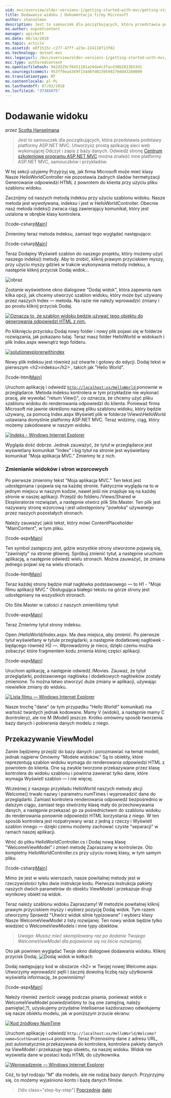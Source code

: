 ```yaml
---
uid: mvc/overview/older-versions-1/getting-started-with-mvc/getting-started-with-mvc-part3
title: Dodawanie widoku | Dokumentacja firmy Microsoft
author: shanselman
description: Jest to samouczek dla początkujących, która przedstawia podstawy platformy ASP.NET MVC. Utwórz prostą aplikację sieci web wykonującej Odczyt i zapis z bazy danych.
ms.author: aspnetcontent
manager: wpickett
ms.date: 08/14/2010
ms.topic: article
ms.assetid: e8f1515c-c277-47ff-a23e-224118f13f02
ms.technology: dotnet-mvc
msc.legacyurl: /mvc/overview/older-versions-1/getting-started-with-mvc/getting-started-with-mvc-part3
msc.type: authoredcontent
ms.openlocfilehash: 942d329cf0451101a24da4c3facd38b2813653d1
ms.sourcegitcommit: 953ff9ea4369f154d6fd0239599279ddd3280009
ms.translationtype: MT
ms.contentlocale: pl-PL
ms.lasthandoff: 07/03/2018
ms.locfileid: "37365675"
---
```

<a name="adding-a-view"></a>Dodawanie widoku
====================
przez [Scotta Hanselmana](https://github.com/shanselman)

> Jest to samouczek dla początkujących, która przedstawia podstawy platformy ASP.NET MVC. Utworzysz prostą aplikację sieci web wykonującej Odczyt i zapis z bazy danych. Odwiedź stronę [Centrum szkoleniowe programu ASP.NET MVC](../../../index.md) można znaleźć inne platformy ASP.NET MVC, samouczków i przykładów.


W tej sekcji użyjemy Przyjrzyj się, jak firma Microsoft może mieć klasy Nasze HelloWorldController nie pozostawia żadnych śladów hermetyzacji Generowanie odpowiedzi HTML z powrotem do klienta przy użyciu pliku szablonu widoku.

Zacznijmy od naszych metodą indeksu przy użyciu szablonu widoku. Nasze metoda jest wywoływana, indeksu i jest w HelloWorldController. Obecnie nasz metoda indeks() zwraca ciąg zawierający komunikat, który jest ustalona w obrębie klasy kontrolera.

[!code-csharp[Main](getting-started-with-mvc-part3/samples/sample1.cs)]

Zmienimy teraz metoda indeksu, zamiast tego wyglądać następująco:

[!code-csharp[Main](getting-started-with-mvc-part3/samples/sample2.cs)]

Teraz Dodajmy Wyświetl szablon do naszego projektu, który możemy użyć naszego indeks() metody. Aby to zrobić, kliknij prawym przyciskiem myszy, przy użyciu myszy gdzieś w trakcie wykonywania metody indeksu, a następnie kliknij przycisk Dodaj widok...

![obraz](getting-started-with-mvc-part3/_static/image1.png)

Zostanie wyświetlone okno dialogowe "Dodaj widok", która zapewnia nam kilka opcji, jak chcemy utworzyć szablon widoku, który może być używany przez naszych Index — metoda. Na razie nie należy wprowadzić zmiany i po prostu kliknij przycisk Dodaj.

[![Oznacza to, że szablon widoku będzie używać tego obiektu do generowania odpowiedzi HTML z nim.](getting-started-with-mvc-part3/_static/image3.png)](getting-started-with-mvc-part3/_static/image2.png)

Po kliknięciu przycisku Dodaj nowy folder i nowy plik pojawi się w folderze rozwiązania, jak pokazano tutaj. Teraz masz folder HelloWorld w widokach i plik Index.aspx wewnątrz tego folderu.

[![solutionexplorerwithindex](getting-started-with-mvc-part3/_static/image5.png)](getting-started-with-mvc-part3/_static/image4.png)

Nowy plik indeksu jest również już otwarte i gotowy do edycji. Dodaj tekst w pierwszym &lt;h2&gt;indeksu&lt;/h2&gt; , takich jak "Hello World".

[!code-html[Main](getting-started-with-mvc-part3/samples/sample3.html)]

Uruchom aplikację i odwiedź [ `http://localhost:xx/HelloWorld` ](http://localhostxx) ponownie w przeglądarce. Metoda indeksu kontrolera w tym przykładzie nie wykonać pracę, ale wywołać "return View()", co oznacza, że chcemy użyć pliku szablonu widoku do renderowania odpowiedzi do klienta. Ponieważ firma Microsoft nie jawnie określono nazwę pliku szablonu widoku, który będzie używany, za pomocą Index.aspx Wyświetl plik w folderze \Views\HelloWorld ustawiana domyślnie platformy ASP.NET MVC. Teraz widzimy, ciąg, który możemy zakodowane w naszym widoku.

[![Indeks - Windows Internet Explorer](getting-started-with-mvc-part3/_static/image7.png)](getting-started-with-mvc-part3/_static/image6.png)

Wygląda dość dobrze. Jednak zauważyć, że tytuł w przeglądarce jest wyświetlany komunikat "Index" i big tytuł na stronie jest wyświetlany komunikat "Moja aplikacja MVC." Zmieńmy te z nich.

### <a name="changing-views-and-master-pages"></a>Zmienianie widoków i stron wzorcowych

Po pierwsze zmienimy tekst "Moja aplikacja MVC." Ten tekst jest udostępniana i pojawia się na każdej stronie. Faktycznie wygląda na to w jednym miejscu w naszym kodzie, nawet jeśli nie znajduje się na każdej stronie w naszej aplikacji. Przejdź do folderu /Views/Shared w Eksploratorze rozwiązań, a następnie otwórz plik Site.Master. Ten plik jest nazywany stronę wzorcową i jest udostępniony "powłoka" używanego przez naszych pozostałych stronach.

Należy zauważyć jakiś tekst, który mówi ContentPlaceholder "MainContent", w tym pliku.

[!code-aspx[Main](getting-started-with-mvc-part3/samples/sample4.aspx)]

Ten symbol zastępczy jest, gdzie wszystkie strony utworzone pojawią się, "zawinięty" na stronie głównej. Spróbuj zmienić tytuł, a następnie uruchom aplikację, a następnie odwiedź wielu stronach. Można zauważyć, że zmiana jednego pojawi się na wielu stronach.

[!code-html[Main](getting-started-with-mvc-part3/samples/sample5.html)]

Teraz każdej strony będzie miał nagłówka podstawowego — to H1 - "Moje filmu aplikacji MVC." Obsługująca białego tekstu na górze strony jest udostępniany na wszystkich stronach.

Oto Site.Master w całości z naszych zmieniliśmy tytuł:

[!code-aspx[Main](getting-started-with-mvc-part3/samples/sample6.aspx)]

Teraz Zmieńmy tytuł strony indeksu.

Open /HelloWorld/Index.aspx. Ma dwa miejsca, aby zmienić. Po pierwsze tytuł wyświetlany w tytule przeglądarki, a następnie dodatkowej nagłówek - będącego również H2 —. Wprowadzimy je nieco, dzięki czemu można zobaczyć które fragmentem kodu zmienia której części aplikacji.

[!code-aspx[Main](getting-started-with-mvc-part3/samples/sample7.aspx)]

Uruchom aplikację, a następnie odwiedź /Movies. Zauważ, że tytuł przeglądarki, podstawowego nagłówka i dodatkowych nagłówków zostały zmienione. To można łatwo stworzyć duże zmiany w aplikacji, używając niewielkie zmiany do widoku.

[![Lista filmu — Windows Internet Explorer](getting-started-with-mvc-part3/_static/image9.png)](getting-started-with-mvc-part3/_static/image8.png)

Nasze trochę "dane" (w tym przypadku "Hello World!" komunikat) ma wartość twardych jednak kodowane. Mamy V (widoki), a następnie mamy C (kontrolery), ale nie M (Model) jeszcze. Krótko omówimy sposób tworzenia bazy danych i pobierania danych modelu z niego.

## <a name="passing-a-viewmodel"></a>Przekazywanie ViewModel

Zanim będziemy przejdź do bazy danych i porozmawiać na temat modeli, jednak najpierw Omówmy "Modele widoków." Są to obiekty, które reprezentują szablon widoku wymaga do renderowania odpowiedzi HTML z powrotem do klienta. One są zwykle tworzone przekazywane przez klasę kontrolera do widoku szablonu i powinna zawierać tylko dane, które wymaga Wyświetl szablon — i nie więcej.

Wcześniej z naszego przykładu HelloWorld naszych metody akcji Welcome() trwało nazwy i parametru numTimes i wyprowadzić dane do przeglądarki. Zamiast kontrolera renderowania odpowiedź bezpośrednio w dalszym ciągu, zamiast tego stwórzmy klasę mały do przechowywania danych, a następnie przekazać go za pośrednictwem do szablonu widoku do renderowania ponownie odpowiedzi HTML korzystania z niego. W ten sposób kontrolera jest rozpatrywany wraz z jedną z rzeczy i Wyświetl szablon innego — dzięki czemu możemy zachować czyste "separacji" w ramach naszej aplikacji.

Wróć do pliku HelloWorldController.cs i Dodaj nową klasę "WelcomeViewModel" i zmień metodę Zapraszamy w kontrolerze. Oto kompletny HelloWorldController.cs przy użyciu nowej klasy, w tym samym pliku.

[!code-csharp[Main](getting-started-with-mvc-part3/samples/sample8.cs)]

Mimo że jest w wielu wierszach, nasze powitalnej metody jest w rzeczywistości tylko dwie instrukcje kodu. Pierwsza instrukcja pakiety naszych dwóch parametrów do obiektu ViewModel i przekazuje drugi wynikowy obiekt na widok.

Teraz należy szablonu widoku Zapraszamy! W metodzie powitalnej kliknij prawym przyciskiem myszy i wybierz pozycję Dodaj widok. Tym razem utworzymy Sprawdź "Utwórz widok silnie typizowane" i wybierz klasy Nasze WelcomeViewModel z listy rozwijanej. Ten nowy widok będzie tylko wiedzieć o WelcomeViewModels i inne typy obiektów.

> *Uwaga: Musisz mieć skompilowany raz po dodanie Twojego WelcomeViewModel dla pojawienie się na liście rozwijanej.*


Oto jak powinien wyglądać Twoje okno dialogowe dodawania widoku. Kliknij przycisk Dodaj. ![Dodaj widok w kółkach](getting-started-with-mvc-part3/_static/image10.png)

Dodaj następujący kod w obszarze &lt;h2&gt; w Twojej nowej Welcome.aspx. Utworzymy wprowadzić pętli i zacznij dowolną liczbę razy użytkownik wyświetla informację, że powinniśmy!

[!code-aspx[Main](getting-started-with-mvc-part3/samples/sample9.aspx)]

Należy również zwrócić uwagę podczas pisania, ponieważ widok o WelcomeViewModel powiedzieliśmy to (są one zamężną, należy pamiętać,?), uzyskujemy przydatne Intellisense każdorazowo odwołujemy się nasze obiektu modelu, jak w poniższym zrzucie ekranu:

[![Kod źródłowy NumTime](getting-started-with-mvc-part3/_static/image12.png)](getting-started-with-mvc-part3/_static/image11.png)

Uruchom aplikację i odwiedź `http://localhost:xx/HelloWorld/Welcome?name=Scott&numtimes=4` ponownie. Teraz Przenosimy dane z adresu URL, jest automatycznie przekazywana do kontrolera, kontrolera pakiety danych na ViewModel i przekazuje tego obiektu, na naszej widoku. Widok nie wyświetla dane w postaci kodu HTML do użytkownika.

[![Wprowadzenie — Windows Internet Explorer](getting-started-with-mvc-part3/_static/image14.png)](getting-started-with-mvc-part3/_static/image13.png)

Cóż, to był rodzaju "M" dla modelu, ale nie rodzaj bazy danych. Przyjrzyjmy się, co możemy wyjaśniono konto i bazę danych filmów.

> [!div class="step-by-step"]
> [Poprzednie](getting-started-with-mvc-part2.md)
> [dalej](getting-started-with-mvc-part4.md)
